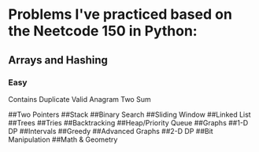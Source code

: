 # Problems I've practiced based on the Neetcode 150 in Python:
## Arrays and Hashing

### Easy

Contains Duplicate
Valid Anagram
Two Sum

##Two Pointers
##Stack
##Binary Search
##Sliding Window
##Linked List
##Trees
##Tries
##Backtracking
##Heap/Priority Queue
##Graphs
##1-D DP
##Intervals
##Greedy
##Advanced Graphs
##2-D DP
##Bit Manipulation
##Math & Geometry


